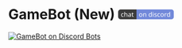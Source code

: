 # GameBot (New) [![Join chat on GameBotSupport Discord server](/images/discord.png)](https://discord.gg/BpFzwDx)
[![GameBot on Discord Bots](https://discordbots.org/api/widget/365751135086051340.png)](https://discordbots.org/bot/365751135086051340)
